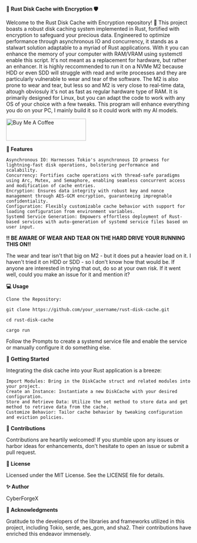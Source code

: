 **🚀 Rust Disk Cache with Encryption 🛡️**

Welcome to the Rust Disk Cache with Encryption repository! 🎉 This project boasts a robust disk caching system implemented in Rust, fortified with encryption to safeguard your precious data. Engineered to optimize performance through asynchronous IO and concurrency, it stands as a stalwart solution adaptable to a myriad of Rust applications. With it you can enhance the memory of your computer with RAM/VRAM using systemctl enable this script. It's not meant as a replacement for hardware, but rather an enhancer. It is highly reccommended to run it on a NVMe M2 because HDD or even SDD will struggle with read and write processes and they are particularly vulnerable to wear and tear of the software. The M2 is also prone to wear and tear, but less so and M2 is very close to real-time data, altough obviosuly it's not as fast as regular hardware type of RAM. It is primarily designed for Linux, but you can adapt the code to work with any OS of your choice with a few tweaks. This program will enhance everything you do on your PC, I mainly build it so it could work with my AI models.

<a href="https://www.buymeacoffee.com/CyberForgeX" target="_blank"><img src="https://cdn.buymeacoffee.com/buttons/v2/arial-yellow.png" alt="Buy Me A Coffee" style="height: 60px !important;width: 217px !important;" ></a>

**🌟 Features**

    Asynchronous IO: Harnesses Tokio's asynchronous IO prowess for lightning-fast disk operations, bolstering performance and scalability.
    Concurrency: Fortifies cache operations with thread-safe paradigms using Arc, Mutex, and Semaphore, enabling seamless concurrent access and modification of cache entries.
    Encryption: Ensures data integrity with robust key and nonce management through AES-GCM encryption, guaranteeing impregnable confidentiality.
    Configuration: Flexibly customizable cache behavior with support for loading configuration from environment variables.
    Systemd Service Generation: Empowers effortless deployment of Rust-based services with auto-generation of systemd service files based on user input.

**!! BE AWARE OF WEAR AND TEAR ON THE HARD DRIVE YOUR RUNNING THIS ON!!**

The wear and tear isn't that big on M2 - but it does put a heavier load on it. I haven't tried it on HDD or SDD - so I don't know how that would be. If anyone are interested in trying that out, do so at your own risk. If it went well, could you make an issue for it and mention it?

**💻 Usage**

    Clone the Repository:
   
    git clone https://github.com/your_username/rust-disk-cache.git
   
    cd rust-disk-cache

    cargo run

 Follow the Prompts to create a systemd service file and enable the service or manually configure it do something else.

**🚀 Getting Started**

Integrating the disk cache into your Rust application is a breeze:

    Import Modules: Bring in the DiskCache struct and related modules into your project.
    Create an Instance: Instantiate a new DiskCache with your desired configuration.
    Store and Retrieve Data: Utilize the set method to store data and get method to retrieve data from the cache.
    Customize Behavior: Tailor cache behavior by tweaking configuration and eviction policies.

**🤝 Contributions**

Contributions are heartily welcomed! If you stumble upon any issues or harbor ideas for enhancements, don't hesitate to open an issue or submit a pull request.


**📝 License**

Licensed under the MIT License. See the LICENSE file for details.

**✨ Author**

CyberForgeX

**🙏 Acknowledgments**

Gratitude to the developers of the libraries and frameworks utilized in this project, including Tokio, serde, aes_gcm, and sha2. Their contributions have enriched this endeavor immensely.
